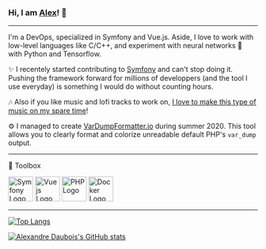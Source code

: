 ### Hi, I am [Alex](https://www.linkedin.com/in/alexandre-daubois/)! 👋
---
I'm a DevOps, specialized in Symfony and Vue.js. Aside, I love to work with low-level languages like C/C++, and experiment with neural networks :brain: with Python and Tensorflow.

✨ I recentely started contributing to [Symfony](https://github.com/symfony/symony) and can't stop doing it. Pushing the framework forward for millions of developpers (and the tool I use everyday) is something I would do without counting hours.

🎶 Also if you like music and lofi tracks to work on, [I love to make this type of music on my spare time](https://open.spotify.com/artist/790POud6wam0mwqWShV4Nr?si=Zz0QWo_CQTmRqDV4pFnl5g)!

⚙️ I managed to create [VarDumpFormatter.io](https://vardumpformatter.io) during summer 2020. This tool allows you to clearly format and colorize unreadable default PHP's `var_dump` output.

---

🧰 Toolbox

<img src="https://cdn.worldvectorlogo.com/logos/symfony.svg" alt="Symfony Logo" width="50" height="50"/> <img src="https://cdn.worldvectorlogo.com/logos/vue-js-1.svg" alt="Vue js Logo" width="50" height="50"/> <img src="https://cdn.worldvectorlogo.com/logos/php.svg" alt="PHP Logo" width="50" height="50"/> <img src="https://cdn.worldvectorlogo.com/logos/docker.svg" alt="Docker Logo" width="50" height="50"/>

---

[![Top Langs](https://github-readme-stats.vercel.app/api/top-langs/?username=alexandre-daubois&hide=java,html,css&theme=dracula)](https://github.com/anuraghazra/github-readme-stats)

[![Alexandre Daubois's GitHub stats](https://github-readme-stats.vercel.app/api?username=alexandre-daubois&theme=dracula)](https://github.com/anuraghazra/github-readme-stats)
